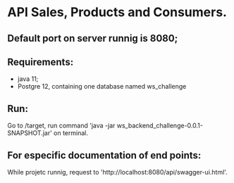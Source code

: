 # API Sales, Products and Consumers.

## Default port on server runnig is 8080;

## Requirements:
  * java 11;
  * Postgre 12, containing one database named ws_challenge
  
## Run:
  Go to /target, run command 'java -jar ws_backend_challenge-0.0.1-SNAPSHOT.jar' on terminal.
  
## For especific documentation of end points:
  While projetc runnig, request to 'http://localhost:8080/api/swagger-ui.html'.
